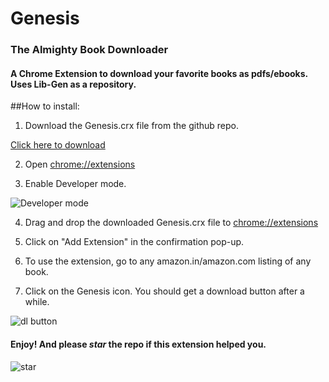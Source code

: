 # Genesis
### The Almighty Book Downloader

#### A Chrome Extension to download your favorite books as pdfs/ebooks. Uses Lib-Gen as a repository.

##How to install:

1. Download the Genesis.crx file from the github repo.

  [Click here to download](https://github.com/samj1912/Genesis/raw/master/Genesis.crx)

2. Open [chrome://extensions](chrome://extensions)

3. Enable Developer mode.

  ![Developer mode](http://i.imgur.com/cfc3XcGg.png)

4. Drag and drop the downloaded Genesis.crx file to [chrome://extensions](chrome://extensions)

5. Click on "Add Extension" in the confirmation pop-up.

6. To use the extension, go to any amazon.in/amazon.com listing of any book.

7. Click on the Genesis icon. You should get a download button after a while.

  ![dl button](http://i.imgur.com/zpTp2V6.png)

#### Enjoy! And please *star* the repo if this extension helped you.

![star](http://i.imgur.com/xKUEsFu.png)
